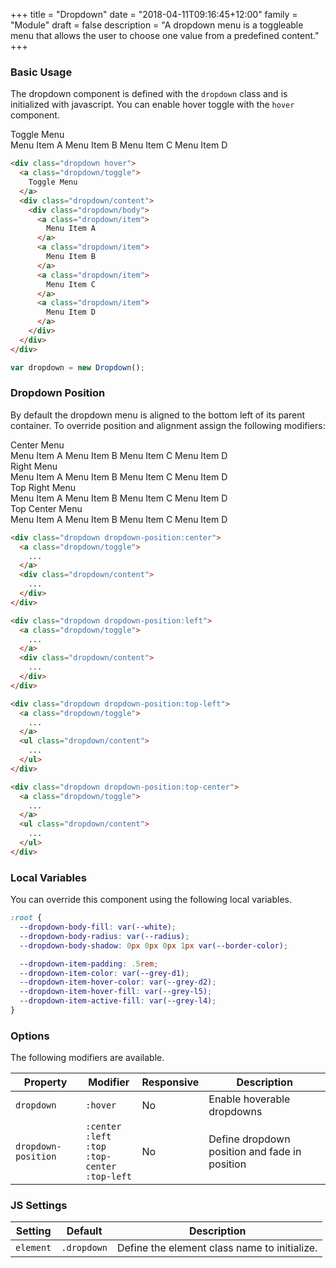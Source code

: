 +++
title = "Dropdown"
date = "2018-04-11T09:16:45+12:00"
family = "Module"
draft = false
description = "A dropdown menu is a toggleable menu that allows the user to choose one value from a predefined content."
+++

### Basic Usage

The dropdown component is defined with the `dropdown` class and is initialized with javascript. You can enable hover toggle with the `hover` component.

<div class="dropdown hover margin-bottom:u2">
  <div class="dropdown/toggle">
    <a class="button button-style:outline button-grow:1">Toggle Menu</a>
  </div>
  <div class="dropdown/content">
    <div class="dropdown/body">
      <a class="dropdown/item">
        Menu Item A
      </a>
      <a class="dropdown/item">
        Menu Item B
      </a>
      <a class="dropdown/item">
        Menu Item C
      </a>
      <a class="dropdown/item">
        Menu Item D
      </a>
    </div>
  </div>
</div>

```html
<div class="dropdown hover">
  <a class="dropdown/toggle">
    Toggle Menu
  </a>
  <div class="dropdown/content">
    <div class="dropdown/body">
      <a class="dropdown/item">
        Menu Item A
      </a>
      <a class="dropdown/item">
        Menu Item B
      </a>
      <a class="dropdown/item">
        Menu Item C
      </a>
      <a class="dropdown/item">
        Menu Item D
      </a>
    </div>
  </div>
</div>
```
```javascript
var dropdown = new Dropdown();
```

### Dropdown Position

By default the dropdown menu is aligned to the bottom left of its parent container. To override position and alignment assign the following modifiers:

<div>
  <div class="dropdown dropdown-position:center margin-bottom:u2">
    <a class="dropdown/toggle" title="Menu">
      <span class="button button-style:outline button-grow:1">Center Menu</span>
    </a>
    <div class="dropdown/content elevate">
      <div class="dropdown/body">
        <a class="dropdown/item">
          Menu Item A
        </a>
        <a class="dropdown/item">
          Menu Item B
        </a>
        <a class="dropdown/item">
          Menu Item C
        </a>
        <a class="dropdown/item">
          Menu Item D
        </a>
      </div>
    </div>
  </div>
</div>

<div>
  <div class="dropdown dropdown-position:right margin-bottom:u2">
    <a class="dropdown/toggle" title="Menu">
      <span class="button button-style:outline button-grow:1">Right Menu</span>
    </a>
    <div class="dropdown/content elevate">
      <div class="dropdown/body">
        <a class="dropdown/item">
          Menu Item A
        </a>
        <a class="dropdown/item">
          Menu Item B
        </a>
        <a class="dropdown/item">
          Menu Item C
        </a>
        <a class="dropdown/item">
          Menu Item D
        </a>
      </div>
    </div>
  </div>
</div>

<div>
  <div class="dropdown dropdown-position:top-right margin-bottom:u2">
    <a class="dropdown/toggle" title="Menu">
      <span class="button button-style:outline button-grow:1">Top Right Menu</span>
    </a>
    <div class="dropdown/content elevate">
      <div class="dropdown/body">
        <a class="dropdown/item">
          Menu Item A
        </a>
        <a class="dropdown/item">
          Menu Item B
        </a>
        <a class="dropdown/item">
          Menu Item C
        </a>
        <a class="dropdown/item">
          Menu Item D
        </a>
      </div>
    </div>
  </div>
</div>

<div>
  <div class="dropdown dropdown-position:top-center margin-bottom:u2">
    <a class="dropdown/toggle" title="Menu">
      <span class="button button-style:outline button-grow:1">Top Center Menu</span>
    </a>
    <div class="dropdown/content elevate">
      <div class="dropdown/body">
        <a class="dropdown/item">
          Menu Item A
        </a>
        <a class="dropdown/item">
          Menu Item B
        </a>
        <a class="dropdown/item">
          Menu Item C
        </a>
        <a class="dropdown/item">
          Menu Item D
        </a>
      </div>
    </div>
  </div>
</div>

```html
<div class="dropdown dropdown-position:center">
  <a class="dropdown/toggle">
    ...
  </a>
  <div class="dropdown/content">
    ...
  </div>
</div>

<div class="dropdown dropdown-position:left">
  <a class="dropdown/toggle">
    ...
  </a>
  <div class="dropdown/content">
    ...
  </div>
</div>

<div class="dropdown dropdown-position:top-left">
  <a class="dropdown/toggle">
    ...
  </a>
  <ul class="dropdown/content">
    ...
  </ul>
</div>

<div class="dropdown dropdown-position:top-center">
  <a class="dropdown/toggle">
    ...
  </a>
  <ul class="dropdown/content">
    ...
  </ul>
</div>
```

### Local Variables

You can override this component using the following local variables.

```css
:root {
  --dropdown-body-fill: var(--white);
  --dropdown-body-radius: var(--radius);
  --dropdown-body-shadow: 0px 0px 0px 1px var(--border-color);

  --dropdown-item-padding: .5rem;
  --dropdown-item-color: var(--grey-d1);
  --dropdown-item-hover-color: var(--grey-d2);
  --dropdown-item-hover-fill: var(--grey-l5);
  --dropdown-item-active-fill: var(--grey-l4);
}
```

### Options

The following modifiers are available.

<table class="table width:100% table:pile table@sm:unpile">
  <thead>
    <tr>
      <th>
        Property
      </th>
      <th>
        Modifier
      </th>
      <th>
        Responsive
      </th>
      <th>
        Description
      </th>
    </tr>
  </thead>
  <tr>
    <td data-label="Properties">
      <code>dropdown</code>
    </td>
    <td data-label="Attributes">
      <code>:hover</code>
    </td>
    <td data-label="Responsive">
      No
    </td>
    <td class="row:reverse">
      Enable hoverable dropdowns
    </td>
  </tr>
  <tr>
    <td data-label="Properties">
      <code>dropdown-position</code>
    </td>
    <td data-label="Attributes">
      <code class="margin:u0">:center</code><br><code class="margin:u0">:left</code><br><code class="margin:u0">:top</code><br><code class="margin:u0">:top-center</code><br><code class="margin:u0">:top-left</code>
    </td>
    <td data-label="Responsive">
      No
    </td>
    <td class="row:reverse">
      Define dropdown position and fade in position
    </td>
  </tr>
</table>

### JS Settings

<table class="table width:100% table:pile table@sm:unpile">
  <thead>
    <tr>
      <th>
        <strong>Setting</strong>
      </th>
      <th>
        <strong>Default</strong>
      </th>
      <th>
        <strong>Description</strong>
      </th>
    </tr>
  </thead>
  <tbody>
    <tr>
      <td data-label="Setting">
        <code>element</code>
      </td>
      <td data-label="Default">
        <code>.dropdown</code>
      </td>
      <td data-label="Description">
        Define the element class name to initialize.
      </td>
    </tr>
  </tbody>
</table>
